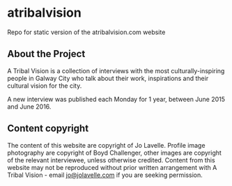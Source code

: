 # atribalvision
Repo for static version of the atribalvision.com website

## About the Project

A Tribal Vision is a collection of interviews with the most culturally-inspiring people in Galway City who talk about their work, inspirations and their cultural vision for the city.

A new interview was published each Monday for 1 year, between June 2015 and June 2016.


## Content copyright 

The content of this website are copyright of Jo Lavelle. Profile image photography are copyright of Boyd Challenger, other images are copyright of the relevant interviewee, unless otherwise credited. Content from this website may not be reproduced without prior written arrangement with A Tribal Vision - email jo@jolavelle.com if you are seeking permission.
